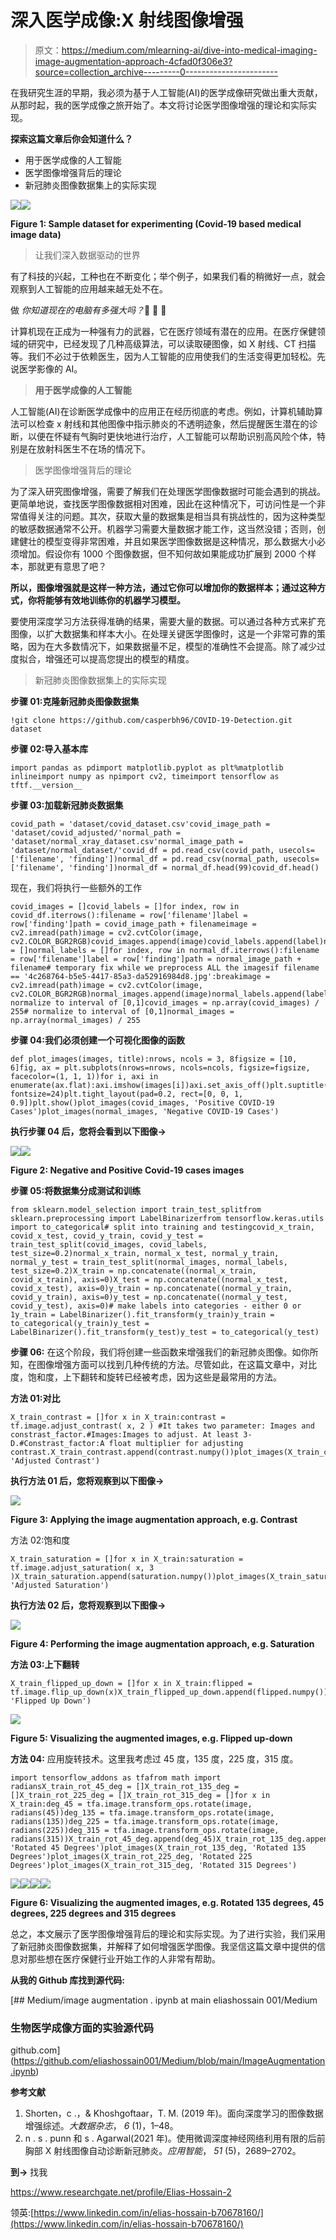 # 深入医学成像:X 射线图像增强

> 原文：<https://medium.com/mlearning-ai/dive-into-medical-imaging-image-augmentation-approach-4cfad0f306e3?source=collection_archive---------0----------------------->

在我研究生涯的早期，我必须为基于人工智能(AI)的医学成像研究做出重大贡献，从那时起，我的医学成像之旅开始了。本文将讨论医学图像增强的理论和实际实现。

**探索这篇文章后你会知道什么？**

*   用于医学成像的人工智能
*   医学图像增强背后的理论
*   新冠肺炎图像数据集上的实际实现

![](img/8912c4e36d163912b683718fa8d2b6ea.png)![](img/f9cc3d90371d03febe15754e6593ea46.png)

**Figure 1: Sample dataset for experimenting (Covid-19 based medical image data)**

> 让我们深入数据驱动的世界

有了科技的兴起，工种也在不断变化；举个例子，如果我们看的稍微好一点，就会观察到人工智能的应用越来越无处不在。

做 *你知道现在的电脑有多强大吗？*🤨 🤨 🤨

计算机现在正成为一种强有力的武器，它在医疗领域有潜在的应用。在医疗保健领域的研究中，已经发现了几种高级算法，可以读取硬图像，如 X 射线、CT 扫描等。我们不必过于依赖医生，因为人工智能的应用使我们的生活变得更加轻松。先说医学影像的 AI。

> **用于医学成像的人工智能**

人工智能(AI)在诊断医学成像中的应用正在经历彻底的考虑。例如，计算机辅助算法可以检查 x 射线和其他图像中指示肺炎的不透明迹象，然后提醒医生潜在的诊断，以便在怀疑有气胸时更快地进行治疗，人工智能可以帮助识别高风险个体，特别是在放射科医生不在场的情况下。

> 医学图像增强背后的理论

为了深入研究图像增强，需要了解我们在处理医学图像数据时可能会遇到的挑战。更简单地说，查找医学图像数据相对困难，因此在这种情况下，可访问性是一个非常值得关注的问题。其次，获取大量的数据集是相当具有挑战性的，因为这种类型的敏感数据通常不公开。机器学习需要大量数据才能工作，这当然没错；否则，创建健壮的模型变得非常困难，并且如果医学图像数据是这种情况，那么数据大小必须增加。假设你有 1000 个图像数据，但不知何故如果能成功扩展到 2000 个样本，那就更有意思了吧？

**所以，图像增强就是这样一种方法，通过它你可以增加你的数据样本；通过这种方式，你将能够有效地训练你的机器学习模型。**

要使用深度学习方法获得准确的结果，需要大量的数据。可以通过各种方式来扩充图像，以扩大数据集和样本大小。在处理关键医学图像时，这是一个非常可靠的策略，因为在大多数情况下，如果数据量不足，模型的准确性不会提高。除了减少过度拟合，增强还可以提高您提出的模型的精度。

> 新冠肺炎图像数据集上的实际实现

**步骤 01:克隆新冠肺炎图像数据集**

```
!git clone https://github.com/casperbh96/COVID-19-Detection.git dataset
```

**步骤 02:导入基本库**

```
import pandas as pdimport matplotlib.pyplot as plt%matplotlib inlineimport numpy as npimport cv2, timeimport tensorflow as tftf.__version__
```

**步骤 03:加载新冠肺炎数据集**

```
covid_path = 'dataset/covid_dataset.csv'covid_image_path = 'dataset/covid_adjusted/'normal_path = 'dataset/normal_xray_dataset.csv'normal_image_path = 'dataset/normal_dataset/'covid_df = pd.read_csv(covid_path, usecols=['filename', 'finding'])normal_df = pd.read_csv(normal_path, usecols=['filename', 'finding'])normal_df = normal_df.head(99)covid_df.head()
```

现在，我们将执行一些额外的工作

```
covid_images = []covid_labels = []for index, row in covid_df.iterrows():filename = row['filename']label = row['finding']path = covid_image_path + filenameimage = cv2.imread(path)image = cv2.cvtColor(image, cv2.COLOR_BGR2RGB)covid_images.append(image)covid_labels.append(label)normal_images = []normal_labels = []for index, row in normal_df.iterrows():filename = row['filename']label = row['finding']path = normal_image_path + filename# temporary fix while we preprocess ALL the imagesif filename == '4c268764-b5e5-4417-85a3-da52916984d8.jpg':breakimage = cv2.imread(path)image = cv2.cvtColor(image, cv2.COLOR_BGR2RGB)normal_images.append(image)normal_labels.append(label)# normalize to interval of [0,1]covid_images = np.array(covid_images) / 255# normalize to interval of [0,1]normal_images = np.array(normal_images) / 255
```

**步骤 04:我们必须创建一个可视化图像的函数**

```
def plot_images(images, title):nrows, ncols = 3, 8figsize = [10, 6]fig, ax = plt.subplots(nrows=nrows, ncols=ncols, figsize=figsize, facecolor=(1, 1, 1))for i, axi in enumerate(ax.flat):axi.imshow(images[i])axi.set_axis_off()plt.suptitle(title, fontsize=24)plt.tight_layout(pad=0.2, rect=[0, 0, 1, 0.9])plt.show()plot_images(covid_images, 'Positive COVID-19 Cases')plot_images(normal_images, 'Negative COVID-19 Cases')
```

**执行步骤 04 后，您将会看到以下图像→**

![](img/8912c4e36d163912b683718fa8d2b6ea.png)![](img/f9cc3d90371d03febe15754e6593ea46.png)

**Figure 2: Negative and Positive Covid-19 cases images**

**步骤 05:将数据集分成测试和训练**

```
from sklearn.model_selection import train_test_splitfrom sklearn.preprocessing import LabelBinarizerfrom tensorflow.keras.utils import to_categorical# split into training and testingcovid_x_train, covid_x_test, covid_y_train, covid_y_test = train_test_split(covid_images, covid_labels, test_size=0.2)normal_x_train, normal_x_test, normal_y_train, normal_y_test = train_test_split(normal_images, normal_labels, test_size=0.2)X_train = np.concatenate((normal_x_train, covid_x_train), axis=0)X_test = np.concatenate((normal_x_test, covid_x_test), axis=0)y_train = np.concatenate((normal_y_train, covid_y_train), axis=0)y_test = np.concatenate((normal_y_test, covid_y_test), axis=0)# make labels into categories - either 0 or 1y_train = LabelBinarizer().fit_transform(y_train)y_train = to_categorical(y_train)y_test = LabelBinarizer().fit_transform(y_test)y_test = to_categorical(y_test)
```

**步骤 06:** 在这个阶段，我们将创建一些函数来增强我们的新冠肺炎图像。如你所知，在图像增强方面可以找到几种传统的方法。尽管如此，在这篇文章中，对比度，饱和度，上下翻转和旋转已经被考虑，因为这些是最常用的方法。

**方法 01:对比**

```
X_train_contrast = []for x in X_train:contrast = tf.image.adjust_contrast( x, 2 ) #It takes two parameter: Images and constrast_factor.#Images:Images to adjust. At least 3-D.#Constrast_factor:A float multiplier for adjusting contrast.X_train_contrast.append(contrast.numpy())plot_images(X_train_contrast, 'Adjusted Contrast')
```

**执行方法 01 后，您将观察到以下图像→**

![](img/0c314ee39518a39e479e2bfbff91fb88.png)

**Figure 3: Applying the image augmentation approach, e.g. Contrast**

方法 02:饱和度

```
X_train_saturation = []for x in X_train:saturation = tf.image.adjust_saturation( x, 3 )X_train_saturation.append(saturation.numpy())plot_images(X_train_saturation, 'Adjusted Saturation')
```

**执行方法 02 后，您将观察到以下图像→**

![](img/0c314ee39518a39e479e2bfbff91fb88.png)

**Figure 4: Performing the image augmentation approach, e.g. Saturation**

**方法 03:上下翻转**

```
X_train_flipped_up_down = []for x in X_train:flipped = tf.image.flip_up_down(x)X_train_flipped_up_down.append(flipped.numpy())plot_images(X_train_flipped_up_down, 'Flipped Up Down')
```

![](img/7e201c657370af0319519f4a20106113.png)

**Figure 5: Visualizing the augmented images, e.g. Flipped up-down**

**方法 04:** 应用旋转技术。这里我考虑过 45 度，135 度，225 度，315 度。

```
import tensorflow_addons as tfafrom math import radiansX_train_rot_45_deg = []X_train_rot_135_deg = []X_train_rot_225_deg = []X_train_rot_315_deg = []for x in X_train:deg_45 = tfa.image.transform_ops.rotate(image, radians(45))deg_135 = tfa.image.transform_ops.rotate(image, radians(135))deg_225 = tfa.image.transform_ops.rotate(image, radians(225))deg_315 = tfa.image.transform_ops.rotate(image, radians(315))X_train_rot_45_deg.append(deg_45)X_train_rot_135_deg.append(deg_135)X_train_rot_225_deg.append(deg_225)X_train_rot_315_deg.append(deg_315)plot_images(X_train_rot_45_deg, 'Rotated 45 Degrees')plot_images(X_train_rot_135_deg, 'Rotated 135 Degrees')plot_images(X_train_rot_225_deg, 'Rotated 225 Degrees')plot_images(X_train_rot_315_deg, 'Rotated 315 Degrees')
```

![](img/775cb1eeb6519ccd3dee611c04ed1309.png)![](img/1a7c016efb471527b9d51d5cf3fface4.png)![](img/969de850e9b638418c58a714cafebbd3.png)![](img/9a392e203953c4aee778f5eb0ef90080.png)

**Figure 6: Visualizing the augmented images, e.g. Rotated 135 degrees, 45 degrees, 225 degrees and 315 degrees**

总之，本文展示了医学图像增强背后的理论和实际实现。为了进行实验，我们采用了新冠肺炎图像数据集，并解释了如何增强医学图像。我坚信这篇文章中提供的信息对那些想在医疗保健行业开始工作的人非常有帮助。

**从我的 Github 库找到源代码:**

[](https://github.com/eliashossain001/Medium/blob/main/ImageAugmentation.ipynb) [## Medium/image augmentation . ipynb at main eliashossain 001/Medium

### 生物医学成像方面的实验源代码

github.com](https://github.com/eliashossain001/Medium/blob/main/ImageAugmentation.ipynb) 

**参考文献**

1.  Shorten，c .，& Khoshgoftaar，T. M. (2019 年)。面向深度学习的图像数据增强综述。*大数据杂志*， *6* (1)，1–48。
2.  n . s . punn 和 s . Agarwal(2021 年)。使用微调深度神经网络利用有限的后前胸部 X 射线图像自动诊断新冠肺炎。*应用智能*， *51* (5)，2689–2702。

**到→** 找我

https://www.researchgate.net/profile/Elias-Hossain-2

领英:[https://www.linkedin.com/in/elias-hossain-b70678160/](https://www.linkedin.com/in/elias-hossain-b70678160/)